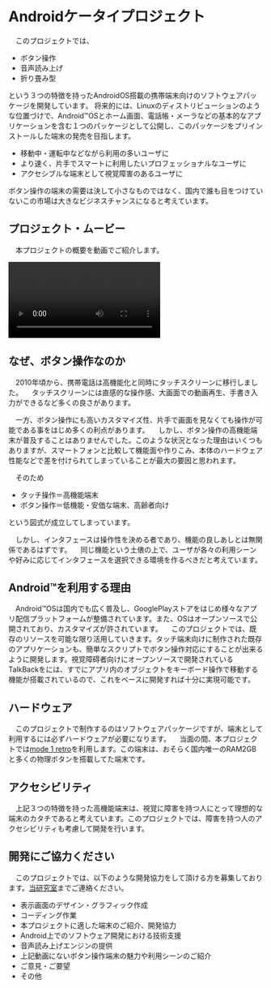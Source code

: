 ﻿# Androidケータイプロジェクト

　このプロジェクトでは、

* ボタン操作
* 音声読み上げ
* 折り畳み型

という３つの特徴を持ったAndroidOS搭載の携帯端末向けのソフトウェアパッケージを開発しています。
将来的には、Linuxのディストリビューションのような位置づけで、Android&trade;OSとホーム画面、電話帳・メーラなどの基本的なアプリケーションを含む１つのパッケージとして公開し、このパッケージをプリインストールした端末の発売を目指します。

* 移動中・運転中などながら利用の多いユーザに
* より速く、片手でスマートに利用したいプロフェッショナルなユーザに
* アクセシブルな端末として視覚障害のあるユーザに

ボタン操作の端末の需要は決して小さなものではなく、国内で誰も目をつけていないこの市場は大きなビジネスチャンスになると考えています。


## プロジェクト・ムービー

　本プロジェクトの概要を動画でご紹介します。

<video src="/pr1.mp4" controls></video>

## なぜ、ボタン操作なのか

　2010年頃から、携帯電話は高機能化と同時にタッチスクリーンに移行しました。
　タッチスクリーンには直感的な操作感、大画面での動画再生、手書き入力ができるなど多くの良さがあります。

　一方、ボタン操作にも高いカスタマイズ性、片手で画面を見なくても操作が可能である事をはじめ多くの利点があります。
　しかし、ボタン操作の高機能端末が普及することはありませんでした。このような状況となった理由はいくつもありますが、スマートフォンと比較して機能面や作りこみ、本体のハードウェア性能などで差を付けられてしまっていることが最大の要因と思われます。

　そのため

* タッチ操作＝高機能端末
* ボタン操作＝低機能・安価な端末、高齢者向け

という図式が成立してしまっています。

　しかし、インタフェースは操作性を決める者であり、機能の良しあしとは無関係であるはずです。
　同じ機能という土俵の上で、ユーザが各々の利用シーンや好みに応じてインタフェースを選択できる環境を作るべきだと考えています。

## Android&trade;を利用する理由

　Android&trade;OSは国内でも広く普及し、GooglePlayストアをはじめ様々なアプリ配信プラットフォームが整備されています。また、OSはオープンソースで公開されており、カスタマイズが許されています。
　このプロジェクトでは、既存のリソースを可能な限り活用していきます。タッチ端末向けに制作された既存のアプリケーションも、簡単なスクリプトでボタン操作対応にすることが出来るように開発します。視覚障碍者向けにオープンソースで開発されているTalkBackをには、すでにアプリ内のオブジェクトをキーボード操作で移動する機能が搭載されているので、これをベースに開発すれば十分に実現可能です。


## ハードウェア

　このプロジェクトで制作するのはソフトウェアパッケージですが、端末として利用するには必ずハードウェアが必要になります。
　当面の間、本プロジェクトでは[mode 1 retro](https://mode1.jp/md02p)を利用します。この端末は、おそらく国内唯一のRAM2GBと多くの物理ボタンを搭載してた端末です。

## アクセシビリティ

　上記３つの特徴を持った高機能端末は、視覚に障害を持つ人にとって理想的な端末のカタチであると考えています。このプロジェクトでは、障害を持つ人のアクセシビリティも考慮して開発を行います。


## 開発にご協力ください

　このプロジェクトでは、以下のような開発協力をして頂ける方を募集しております。[当研究室](/contact/)までご連絡ください。

* 表示画面のデザイン・グラフィック作成
* コーディング作業
* 本プロジェクトに適した端末のご紹介、開発協力
* Android上でのソフトウェア開発における技術支援
* 音声読み上げエンジンの提供
* 上記動画にないボタン操作端末の魅力や利用シーンのご紹介
* ご意見・ご要望
* その他


